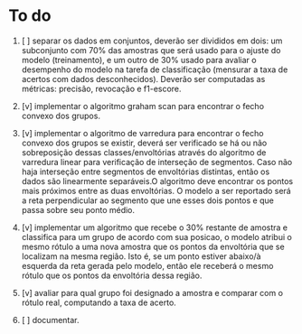 # To do
1. [ ] separar os dados em conjuntos, deverão ser divididos em dois: um subconjunto com 70%
das amostras que será usado para o ajuste do modelo (treinamento), e um outro de
30% usado para avaliar o desempenho do modelo na tarefa de classificação (mensurar
a taxa de acertos com dados desconhecidos). Deverão ser computadas as métricas:
precisão, revocação e f1-escore.

2. [v] implementar o algoritmo graham scan para encontrar o fecho convexo dos grupos.

3. [v] implementar o algoritmo de varredura para encontrar o fecho convexo dos grupos se existir, deverá ser verificado se há ou não sobreposição dessas classes/envoltórias através do algoritmo de varredura linear para verificação de interseção de segmentos. Caso não haja interseção entre segmentos de envoltórias
distintas, então os dados são linearmente separáveis.O algoritmo deve encontrar os pontos mais próximos
entre as duas envoltórias. O modelo a ser reportado será a reta perpendicular ao
segmento que une esses dois pontos e que passa sobre seu ponto médio.

4. [v] implementar um algoritmo que recebe o 30% restante de amostra e classifica para um grupo de acordo com sua posicao, o modelo atribui o mesmo rótulo a uma nova amostra que os pontos da envoltória que se localizam na mesma região. Isto é, se um ponto estiver abaixo/à esquerda da reta gerada pelo modelo, então ele receberá o
mesmo rótulo que os pontos da envoltória dessa região.

5. [v] avaliar para qual grupo foi designado a amostra e comparar com o rótulo real, computando a taxa de acerto.

6. [ ] documentar.